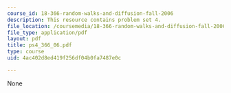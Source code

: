 ```yaml
---
course_id: 18-366-random-walks-and-diffusion-fall-2006
description: This resource contains problem set 4.
file_location: /coursemedia/18-366-random-walks-and-diffusion-fall-2006/4ac402d8ed419f256df04b0fa7487e0c_ps4_366_06.pdf
file_type: application/pdf
layout: pdf
title: ps4_366_06.pdf
type: course
uid: 4ac402d8ed419f256df04b0fa7487e0c

---
```

None
